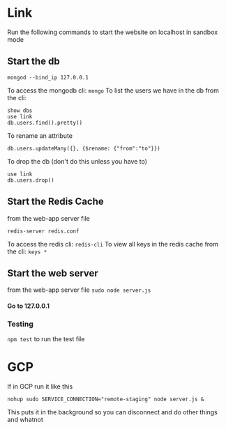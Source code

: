 # Link

Run the following commands to start the website on localhost in sandbox mode

## Start the db
```
mongod --bind_ip 127.0.0.1
```
To access the mongodb cli: ```mongo```
To list the users we have in the db from the cli:
```
show dbs
use link
db.users.find().pretty()
```

To rename an attribute
```
db.users.updateMany({}, {$rename: {"from":"to"}})
```

To drop the db (don't do this unless you have to)
```
use link
db.users.drop()
```

## Start the Redis Cache
from the web-app server file
```
redis-server redis.conf
```

To access the redis cli: ```redis-cli```
To view all keys in the redis cache from the cli: ```keys *```

## Start the web server
from the web-app server file ```sudo node server.js```

#### Go to 127.0.0.1

### Testing
```npm test``` to run the test file

# GCP


If in GCP run it like this
```
nohup sudo SERVICE_CONNECTION="remote-staging" node server.js &
```
This puts it in the background so you can disconnect and do other things and whatnot

